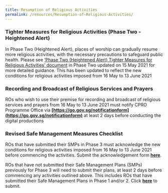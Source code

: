 ```yaml
---
title: Resumption of Religious Activities
permalink: /resources/Resumption-of-Religious-Activities/
---
```


### Tighter Measures for Religious Activities (Phase Two - Heightened Alert)

In Phase Two (Heightened Alert), places of worship can gradually resume more religious activities, with the necessary precautions to safeguard public health. Please see [‘Phase Two (Heightened Alert) Tighter Measures for Religious Activities’ document](/media/PhaseTwo_EnhancedMeasures_ReligiousActivities_15May2021.pdf) in Phase Two updated on 15 May 2021 for more detailed guidance. This has been updated to reflect the new conditions for religious activities imposed from 16 May to 13 June 2021

### Recording and Broadcast of Religious Services and Prayers
ROs who wish to use their premise for recording and broadcast of religious services and prayers from 16 May to 13 June 2021 must notify CPRO Programme Office via **[https://go.gov.sg/notificationform](https://go.gov.sg/notificationform)** at least 2 days before conducting the digital productions

### Revised Safe Management Measures Checklist 

ROs that have submitted their SMPs in Phase 3 must acknowledge the new conditions for religious activities imposed from 16 May to 13 June 2021 before commencing the activities. Submit the acknowledgement form **[here](https://go.gov.sg/phase2ackformha)**. 

ROs that have not submitted their Safe Management Plans (SMPs) previously for Phase 3 will need to submit their plans, at least 2 days before commencing any activities outlined above. This includes ROs that have submitted their Safe Management Plans in Phase 1 and/or 2. Click **[here](https://go.gov.sg/phase3smpha)** to submit. 
